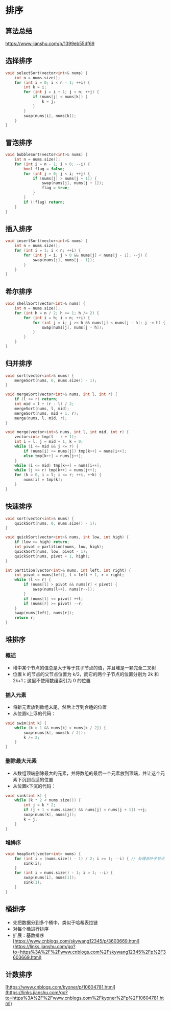 # 排序

## 算法总结

https://www.jianshu.com/p/1399eb55df69

## 选择排序

```cpp
void selectSort(vector<int>& nums) {
    int n = nums.size();
    for (int i = 0; i < n - 1; ++i) {
        int k = i;
        for (int j = i + 1; j < n; ++j) {
            if (nums[j] < nums[k]) {
                k = j;
            }
        }
        swap(nums[i], nums[k]);
    }
}
```

## 冒泡排序

```cpp
void bubbleSort(vector<int>& nums) {
    int n = nums.size();
    for (int i = n - 1; i > 0; --i) {
        bool flag = false;
        for (int j = 0; j < i; ++j) {
            if (nums[j] > nums[j + 1]) {
                swap(nums[j], nums[j + 1]);
                flag = true;
            }
        }
        if (!flag) return;
    }
}
```

## 插入排序

```cpp
void insertSort(vector<int>& nums) {
    int n = nums.size();
    for (int i = 1; i < n; ++i) {
        for (int j = i; j > 0 && nums[j] < nums[j - 1]; --j) {
            swap(nums[j], nums[j - 1]);
        }
    }
}
```

## 希尔排序

```cpp
void shellSort(vector<int>& nums) {
    int n = nums.size();
    for (int h = n / 2; h >= 1; h /= 2) {
        for (int i = h; i < n; ++i) {
            for (int j = i; j >= h && nums[j] < nums[j - h]; j -= h) {
                swap(nums[j], nums[j - h]);
            }
        }
    }
}
```

## 归并排序

```cpp
void sort(vector<int>& nums) {
    mergeSort(nums, 0, nums.size() - 1);
}

void mergeSort(vector<int>& nums, int l, int r) {
    if (l <= r) return;
    int mid = l + (r - l) / 2;
    mergeSort(nums, l, mid);
    mergeSort(nums, mid + 1, r);
    merge(nums, l, mid, r);
}

void merge(vector<int>& nums, int l, int mid, int r) {
    vector<int> tmp(l - r + 1);
    int i = l, j = mid + 1, k = 0;
    while (i <= mid && j <= r) {
        if (nums[i] <= nums[j]) tmp[k++] = nums[i++];
        else tmp[k++] = nums[j++];
    }
    while (i <= mid) tmp[k++] = nums[i++];
    while (j <= r) tmp[k++] = nums[j++];
    for (k = 0, i = l; i <= r; ++i, ++k) {
        nums[i] = tmp[k];
    }
}
```

## 快速排序

```cpp
void sort(vector<int>& nums) {
    quickSort(nums, 0, nums.size() - 1);
}

void quickSort(vector<int>& nums, int low, int high) {
    if (low >= high) return;
    int pivot = partition(nums, low, high);
    quickSort(nums, low, pivot - 1);
    quickSort(nums, pivot + 1, high);
}

int partition(vector<int>& nums, int left, int right) {
    int pivot = nums[left], l = left + 1, r = right;
    while (l <= r) {
        if (nums[l] > pivot && nums[r] < pivot) {
            swap(nums[l++], nums[r--]);
        }
        if (nums[l] <= pivot) ++l;
        if (nums[r] >= pivot) --r;
    }
    swap(nums[left], nums[r]);
    return r;
}
```

## 堆排序

### 概述

- 堆中某个节点的值总是大于等于其子节点的值，并且堆是一颗完全二叉树
- 位置 k 的节点的父节点位置为 k/2，而它的两个子节点的位置分别为 2k 和 2k+1；这里不使用数组索引为 0 的位置

### 插入元素

- 将新元素放到数组末尾，然后上浮到合适的位置
- 从位置k上浮的代码：

```cpp
void swim(int k) {
    while (k > 1 && nums[k] > nums[k / 2]) {
        swap(nums[k], nums[k / 2]);
        k /= 2;
    }
}
```

### 删除最大元素

- 从数组顶端删除最大的元素，并将数组的最后一个元素放到顶端，并让这个元素下沉到合适的位置
- 从位置k下沉的代码：

```cpp
void sink(int k) {
    while (k * 2 < nums.size()) {
        int j = k * 2;
        if (j + 1 < nums.size() && nums[j] < nums[j + 1]) ++j;
        swap(nums[k], nums[j]);
        k = j;
    }
}
```

### 堆排序

```cpp
void heapSort(vector<int> nums) {
    for (int i = (nums.size() - 1) / 2; i >= 1; --i) { // 处理非叶子节点
        sink(i);
    }
    for (int i = nums.size() - 1; i > 1; --i) {
        swap(nums[i], nums[1]);
        sink(1);
    }
}
```

## 桶排序

- 先把数据分到多个桶中，类似于哈希表拉链
- 对每个桶进行排序
- 扩展：基数排序 [https://www.cnblogs.com/skywang12345/p/3603669.html](https://links.jianshu.com/go?to=https%3A%2F%2Fwww.cnblogs.com%2Fskywang12345%2Fp%2F3603669.html)

## 计数排序

[https://www.cnblogs.com/kyoner/p/10604781.html](https://links.jianshu.com/go?to=https%3A%2F%2Fwww.cnblogs.com%2Fkyoner%2Fp%2F10604781.html)